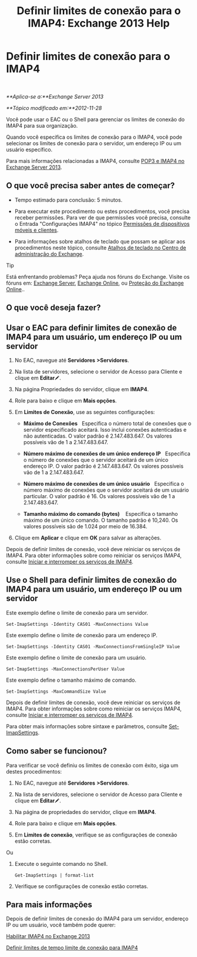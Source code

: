 ﻿---
title: 'Definir limites de conexão para o IMAP4: Exchange 2013 Help'
TOCTitle: Definir limites de conexão para o IMAP4
ms:assetid: 8e3aa366-e77c-4c70-b78d-ddbb178cb521
ms:mtpsurl: https://technet.microsoft.com/pt-br/library/Bb123712(v=EXCHG.150)
ms:contentKeyID: 50556227
ms.date: 05/22/2018
mtps_version: v=EXCHG.150
ms.translationtype: MT
---

# Definir limites de conexão para o IMAP4

 

_**Aplica-se a:**Exchange Server 2013_

_**Tópico modificado em:**2012-11-28_

Você pode usar o EAC ou o Shell para gerenciar os limites de conexão do IMAP4 para sua organização.

Quando você especifica os limites de conexão para o IMAP4, você pode selecionar os limites de conexão para o servidor, um endereço IP ou um usuário específico.

Para mais informações relacionadas a IMAP4, consulte [POP3 e IMAP4 no Exchange Server 2013](pop3-and-imap4-in-exchange-server-2013-exchange-2013-help.md).

## O que você precisa saber antes de começar?

  - Tempo estimado para conclusão: 5 minutos.

  - Para executar este procedimento ou estes procedimentos, você precisa receber permissões. Para ver de que permissões você precisa, consulte o Entrada "Configurações IMAP4" no tópico [Permissões de dispositivos móveis e clientes](clients-and-mobile-devices-permissions-exchange-2013-help.md).

  - Para informações sobre atalhos de teclado que possam se aplicar aos procedimentos neste tópico, consulte [Atalhos de teclado no Centro de administração do Exchange](keyboard-shortcuts-in-the-exchange-admin-center-exchange-online-protection-help.md).


> [!TIP]
> Está enfrentando problemas? Peça ajuda nos fóruns do Exchange. Visite os fóruns em: <A href="https://go.microsoft.com/fwlink/p/?linkid=60612">Exchange Server</A>, <A href="https://go.microsoft.com/fwlink/p/?linkid=267542">Exchange Online</A>, ou <A href="https://go.microsoft.com/fwlink/p/?linkid=285351">Proteção do Exchange Online</A>..



## O que você deseja fazer?

## Usar o EAC para definir limites de conexão de IMAP4 para um usuário, um endereço IP ou um servidor

1.  No EAC, navegue até **Servidores** **\>Servidores**.

2.  Na lista de servidores, selecione o servidor de Acesso para Cliente e clique em **Editar**![Ícone de edição](images/JJ218640.6f53ccb2-1f13-4c02-bea0-30690e6ea71d(EXCHG.150).gif "Ícone de edição").

3.  Na página Propriedades do servidor, clique em **IMAP4**.

4.  Role para baixo e clique em **Mais opções**.

5.  Em **Limites de Conexão**, use as seguintes configurações:
    
      - **Máximo de Conexões**   Especifica o número total de conexões que o servidor especificado aceitará. Isso inclui conexões autenticadas e não autenticadas. O valor padrão é 2.147.483.647. Os valores possíveis vão de 1 a 2.147.483.647.
    
      - **Número máximo de conexões de um único endereço IP**   Especifica o número de conexões que o servidor aceitará de um único endereço IP. O valor padrão é 2.147.483.647. Os valores possíveis vão de 1 a 2.147.483.647.
    
      - **Número máximo de conexões de um único usuário**   Especifica o número máximo de conexões que o servidor aceitará de um usuário particular. O valor padrão é 16. Os valores possíveis vão de 1 a 2.147.483.647.
    
      - **Tamanho máximo do comando (bytes)**    Especifica o tamanho máximo de um único comando. O tamanho padrão é 10,240. Os valores possíveis são de 1.024 por meio de 16.384.

6.  Clique em **Aplicar** e clique em **OK** para salvar as alterações.

Depois de definir limites de conexão, você deve reiniciar os serviços de IMAP4. Para obter informações sobre como reiniciar os serviços IMAP4, consulte [Iniciar e interromper os serviços de IMAP4](start-and-stop-the-imap4-services-exchange-2013-help.md).

## Use o Shell para definir limites de conexão do IMAP4 para um usuário, um endereço IP ou um servidor

Este exemplo define o limite de conexão para um servidor.

    Set-ImapSettings -Identity CAS01 -MaxConnections Value

Este exemplo define o limite de conexão para um endereço IP.

    Set-ImapSettings -Identity CAS01 -MaxConnectionsFromSingleIP Value

Este exemplo define o limite de conexão para um usuário.

    Set-ImapSettings -MaxConnectionsPerUser Value

Este exemplo define o tamanho máximo de comando.

    Set-ImapSettings -MaxCommandSize Value

Depois de definir limites de conexão, você deve reiniciar os serviços de IMAP4. Para obter informações sobre como reiniciar os serviços IMAP4, consulte [Iniciar e interromper os serviços de IMAP4](start-and-stop-the-imap4-services-exchange-2013-help.md).

Para obter mais informações sobre sintaxe e parâmetros, consulte [Set-ImapSettings](https://technet.microsoft.com/pt-br/library/aa998252\(v=exchg.150\)).

## Como saber se funcionou?

Para verificar se você definiu os limites de conexão com êxito, siga um destes procedimentos:

1.  No EAC, navegue até **Servidores** **\>Servidores**.

2.  Na lista de servidores, selecione o servidor de Acesso para Cliente e clique em **Editar**![Ícone de edição](images/JJ218640.6f53ccb2-1f13-4c02-bea0-30690e6ea71d(EXCHG.150).gif "Ícone de edição").

3.  Na página de propriedades do servidor, clique em **IMAP4**.

4.  Role para baixo e clique em **Mais opções**.

5.  Em **Limites de conexão**, verifique se as configurações de conexão estão corretas.

Ou

1.  Execute o seguinte comando no Shell.
    
        Get-ImapSettings | format-list

2.  Verifique se configurações de conexão estão corretas.

## Para mais informações

Depois de definir limites de conexão do IMAP4 para um servidor, endereço IP ou um usuário, você também pode querer:

[Habilitar IMAP4 no Exchange 2013](enable-imap4-in-exchange-2013-exchange-2013-help.md)

[Definir limites de tempo limite de conexão para IMAP4](set-connection-time-out-limits-for-imap4-exchange-2013-help.md)

